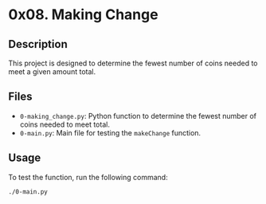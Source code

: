 # 0x08. Making Change

## Description

This project is designed to determine the fewest number of coins needed to meet a given amount total.

## Files

- `0-making_change.py`: Python function to determine the fewest number of coins needed to meet total.
- `0-main.py`: Main file for testing the `makeChange` function.

## Usage

To test the function, run the following command:
```sh
./0-main.py
